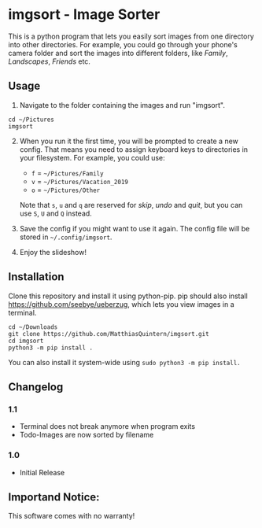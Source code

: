 # imgsort - Image Sorter
This is a python program that lets you easily sort images from one directory into other directories.
For example, you could go through your phone's camera folder and sort the images into different folders, like *Family*, *Landscapes*, *Friends* etc.

## Usage
1. Navigate to the folder containing the images and run "imgsort". 
```shell
cd ~/Pictures
imgsort
```
2. When you run it the first time, you will be prompted to create a new config. That means you need to assign keyboard keys to directories in your filesystem.
    For example, you could use:
    - `f` = `~/Pictures/Family`
    - `v` = `~/Pictures/Vacation_2019`
    - `o` = `~/Pictures/Other`

    Note that `s`, `u` and `q` are reserved for *skip*, *undo* and *quit*, but you can use `S`, `U` and `Q` instead.
3. Save the config if you might want to use it again. The config file will be stored in `~/.config/imgsort`.
4. Enjoy the slideshow!

## Installation
Clone this repository and install it using python-pip.
pip should also install https://github.com/seebye/ueberzug, which lets you view images in a terminal.
```shell
cd ~/Downloads
git clone https://github.com/MatthiasQuintern/imgsort.git
cd imgsort
python3 -m pip install .
```
You can also install it system-wide using `sudo python3 -m pip install.`

## Changelog
### 1.1
- Terminal does not break anymore when program exits
- Todo-Images are now sorted by filename

### 1.0
- Initial Release

## Importand Notice:
This software comes with no warranty!
